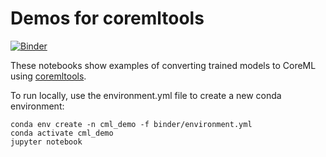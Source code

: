 # Demos for coremltools

[![Binder](https://mybinder.org/badge_logo.svg)](https://mybinder.org/v2/gh/seibert/coreml-demo/HEAD)

These notebooks show examples of converting trained models to CoreML using [coremltools](https://coremltools.readme.io/docs).

To run locally, use the environment.yml file to create a new conda environment:

```
conda env create -n cml_demo -f binder/environment.yml
conda activate cml_demo
jupyter notebook
```
